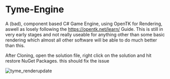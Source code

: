 # Tyme-Engine
A (bad), component based C# Game Engine, using OpenTK for Rendering, aswell as losely following the https://opentk.net/learn/ Guide.
This is still in very early stages and not really useable for anything other than some basic rendering which almost all other software will be able to do much better than this.


After Cloning, open the solution file, right click on the solution and hit restore NuGet Packages. this should fix the issue


![tyme_renderupdate](https://user-images.githubusercontent.com/54477532/191886550-1609b293-8787-4b38-b104-5b63094ad3f1.png)
